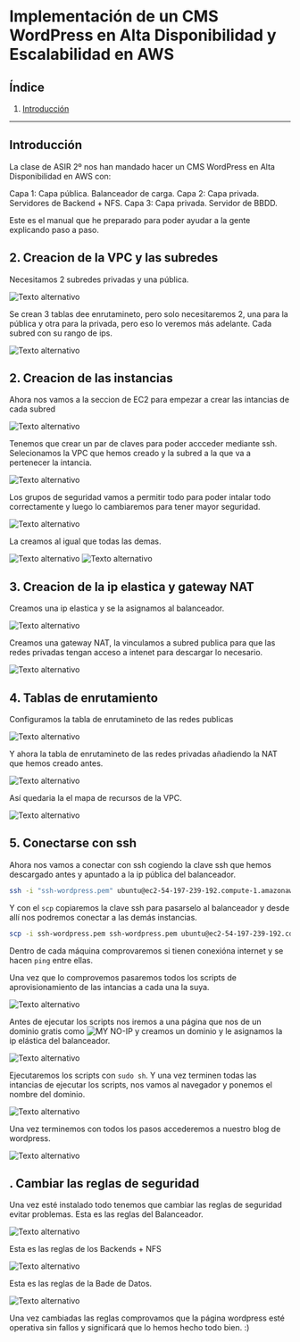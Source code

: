 # Implementación de un CMS WordPress en Alta Disponibilidad y Escalabilidad en AWS

## Índice
1. [Introducción](#introducción)


---

## Introducción
La clase de ASIR 2º nos han mandado hacer un CMS WordPress en Alta Disponibilidad en AWS con:

Capa 1: Capa pública. Balanceador de carga.
Capa 2: Capa privada. Servidores de Backend + NFS.
Capa 3: Capa privada. Servidor de BBDD.

Este es el manual que he preparado para poder ayudar a la gente explicando paso a paso.

## 2. Creacion de la VPC y las subredes
Necesitamos 2 subredes privadas y una pública.


![Texto alternativo](imagenes/Captura%20desde%202024-12-05%2018-59-01.png)


Se crean 3 tablas dee enrutamineto, pero solo necesitaremos 2, una para la pública y otra para la privada, pero eso lo veremos más adelante.
Cada subred con su rango de ips.


![Texto alternativo](imagenes/Captura%20desde%202024-12-05%2018-59-19.png)


## 2. Creacion de las instancias
Ahora nos vamos a la seccion de EC2 para empezar a crear las intancias de cada subred


![Texto alternativo](imagenes/Captura%20desde%202024-12-05%2019-00-45.png)


Tenemos que crear un par de claves para poder accceder mediante ssh.
Selecionamos la VPC que hemos creado y la subred a la que va a pertenecer la intancia.


![Texto alternativo](imagenes/Captura%20desde%202024-12-05%2019-01-08.png)


Los grupos de seguridad vamos a permitir todo para poder intalar todo correctamente y luego lo cambiaremos para tener mayor seguridad.


![Texto alternativo](imagenes/Captura%20desde%202024-12-05%2019-02-20.png)


La creamos al igual que todas las demas.


![Texto alternativo](imagenes/Captura%20desde%202024-12-05%2019-07-41.png)
![Texto alternativo](imagenes/Captura%20desde%202024-12-05%2019-10-44.png)


## 3. Creacion de la ip elastica y gateway NAT
Creamos una ip elastica y se la asignamos al balanceador.


![Texto alternativo](imagenes/Captura%20desde%202024-12-05%2019-08-01.png)



Creamos una gateway NAT, la vinculamos a subred publica para que las redes privadas tengan acceso a intenet para descargar lo necesario.


![Texto alternativo](imagenes/Captura%20desde%202024-12-05%2019-08-54.png)


## 4. Tablas de enrutamiento
Configuramos la tabla de enrutamineto de las redes publicas


![Texto alternativo](imagenes/Captura%20desde%202024-12-05%2019-11-55.png)


Y ahora la tabla de enrutamineto de las redes privadas añadiendo la NAT que hemos creado antes.


![Texto alternativo](imagenes/Captura%20desde%202024-12-05%2019-11-35.png)


Así quedaria la el mapa de recursos de la VPC.


![Texto alternativo](imagenes/Captura%20desde%202024-12-05%2019-12-18.png)


## 5. Conectarse con ssh
Ahora nos vamos a conectar con ssh cogiendo la clave ssh que hemos descargado antes y apuntado a la ip pública del balanceador.
```bash
ssh -i "ssh-wordpress.pem" ubuntu@ec2-54-197-239-192.compute-1.amazonaws.com
```

Y con el `scp` copiaremos la clave ssh para pasarselo al balanceador y desde allí nos podremos conectar a las demás instancias.
```bash
scp -i ssh-wordpress.pem ssh-wordpress.pem ubuntu@ec2-54-197-239-192.compute-1.amazonaws.com:/home/ubuntu
```

Dentro de cada máquina comprovaremos si tienen conexióna internet y se hacen `ping` entre ellas.

Una vez que lo comprovemos pasaremos todos los scripts de aprovisionamiento de las intancias a cada una la suya.

![Texto alternativo](imagenes/Captura%20desde%202024-12-05%2019-17-59.png)

Antes de ejecutar los scripts nos iremos a una página que nos de un dominio gratis como ![MY NO-IP](https://www.noip.com/) y creamos un dominio y le asignamos la ip elástica del balanceador.

![Texto alternativo](imagenes/captura13.png)

Ejecutaremos los scripts con `sudo sh`.
Y una vez terminen todas las intancias de ejecutar los scripts, nos vamos al navegador y ponemos el nombre del dominio. 

![Texto alternativo](imagenes/captura14.png)

Una vez terminemos con todos los pasos accederemos a nuestro blog de wordpress.

![Texto alternativo](imagenes/captura16.png)

## . Cambiar las reglas de seguridad

Una vez esté instalado todo tenemos que cambiar las reglas de seguridad evitar problemas.
Esta es las reglas del Balanceador.

![Texto alternativo](imagenes/captura17.png)

Esta es las reglas de los Backends + NFS

![Texto alternativo](imagenes/captura20.png)

Esta es las reglas de la Bade de Datos.

![Texto alternativo](imagenes/captura21.png)


Una vez cambiadas las reglas comprovamos que la página wordpress esté operativa sin fallos y significará que lo hemos hecho todo bien. :)











